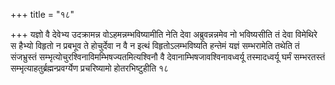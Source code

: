 +++
title = "१८"

+++
यज्ञो वै देवेभ्य उदक्रामन्न वोऽहमन्नम्भविष्यामीति नेति देवा
अब्रुवन्नन्नमेव नो भविष्यसीति तं देवा विमेथिरे
स हैभ्यो विहृतो न प्रबभूव ते होचुर्देवा न वै न इत्थं विहृतोऽलम्भविष्यति
हन्तेमं यज्ञं सम्भरामेति तथेति तं संजभ्रुस्तं
सम्भृत्योचुरश्विनाविमम्भिषज्यतमित्यश्विनौ
वै देवानाम्भिषजावश्विनावध्वर्यू तस्मादध्वर्यू घर्मं सम्भरतस्तं
सम्भृत्याहतुर्ब्रह्मन्प्रवर्ग्येण प्रचरिष्यामो होतरभिष्टुहीति १८




 

